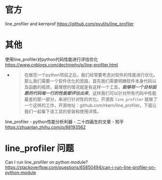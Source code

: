 
# 官方

line_profiler and kernprof https://github.com/pyutils/line_profiler

# 其他

使用line_profiler对python代码性能进行评估优化 https://www.cnblogs.com/dechinphy/p/line-profiler.html
- > 在做完一个python项目之后，我们经常要考虑对软件的性能进行优化。那么我们需要一个软件优化的思路，首先我们需要明确软件本身代码以及函数的瓶颈，最理想的情况就是有这样一个工具，***能够将一个目标函数的代码每一行的性能都评估出来***，这样我们可以针对所有代码中性能最差的那一部分，来进行针对性的优化。开源库 `line_profiler` 就做了一个这样的工作，开源地址：github.com/rkern/line_profiler。下面让我们一起看下该工具的安装和使用详情。

line_profiler - python性能分析利器 - 二十四画生的文章 - 知乎 https://zhuanlan.zhihu.com/p/88193562

# line_profiler 问题

Can I run line_profiler on python module? https://stackoverflow.com/questions/65850494/can-i-run-line-profiler-on-python-module
